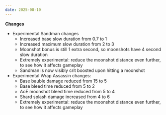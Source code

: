 ```yaml
---
date: 2025-08-10
---
```


**Changes**

* Experimental Sandman changes
  * Increased base slow duration from 0.7 to 1
  * Increased maximum slow duration from 2 to 3
  * Moonshot bonus is still 1 extra second, so moonshots have 4 second slow duration
  * Extremely experimental: reduce the moonshot distance even further, to see how it affects gameplay
  * Sandman is now visibly crit boosted upon hitting a moonshot
* Experimental Wrap Assassin changes:
  * Base bauble damage reduced from 15 to 5
  * Base bleed time reduced from 5 to 2
  * AoE moonshot bleed time reduced from 5 to 4
  * Shard splash damage increased from 4 to 6
  * Extremely experimental: reduce the moonshot distance even further, to see how it affects gameplay
